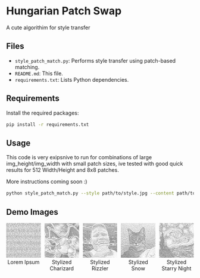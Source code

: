 # Hungarian Patch Swap

A cute algorithim for style transfer

## Files

- `style_patch_match.py`: Performs style transfer using patch-based matching.
- `README.md`: This file.
- `requirements.txt`: Lists Python dependencies.

## Requirements

Install the required packages:

```bash
pip install -r requirements.txt
```

## Usage

This code is very exipsnive to run for combinations of large img_height/img_width with small patch sizes, ive tested with good quick results for 512 Width/Height and 8x8 patches. 

More instructions coming soon :)

```bash
python style_patch_match.py --style path/to/style.jpg --content path/to/content.jpg --img_height 256 --img_width 256 --patch_h 8 --patch_w 8 --feature_type greyscale --comparison_metric l2 --out_dir output
```
## Demo Images

<div style="display: flex; flex-wrap: nowrap; gap: 10px; overflow-x: auto;">

  <div style="text-align: center;">
    <img src="lorem_ipsum_style_demo/lorem_ipsum.jpg" alt="Lorem Ipsum" width="180">
    <div>Lorem Ipsum</div>
  </div>

  <div style="text-align: center;">
    <img src="lorem_ipsum_style_demo/stylized_charizard_from_lorem_ipsum_greyscale_l2_8x8.png" alt="Stylized Charizard" width="180">
    <div>Stylized Charizard</div>
  </div>

  <div style="text-align: center;">
    <img src="lorem_ipsum_style_demo/stylized_rizzler_from_lorem_ipsum_greyscale_l2_8x8.png" alt="Stylized Rizzler" width="180">
    <div>Stylized Rizzler</div>
  </div>

  <div style="text-align: center;">
    <img src="lorem_ipsum_style_demo/stylized_snow_from_lorem_ipsum_greyscale_l2_8x8.png" alt="Stylized Snow" width="180">
    <div>Stylized Snow</div>
  </div>

  <div style="text-align: center;">
    <img src="lorem_ipsum_style_demo/stylized_starry_night_from_style_greyscale_l2_8x8.png" alt="Stylized Starry Night" width="180">
    <div>Stylized Starry Night</div>
  </div>

</div>
